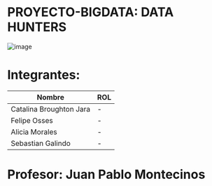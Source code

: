 # PROYECTO-BIGDATA: DATA HUNTERS
![image](https://github.com/user-attachments/assets/54f13f98-2b5e-4e22-a181-be42fb7a102e)

# **Integrantes:**

| Nombre                   | ROL            |
|--------------------------|--------------  |
| Catalina Broughton Jara  | -              |
| Felipe Osses             | -              |
| Alicia Morales           | -              |
| Sebastian Galindo        | -              |

# **Profesor:** Juan Pablo Montecinos
